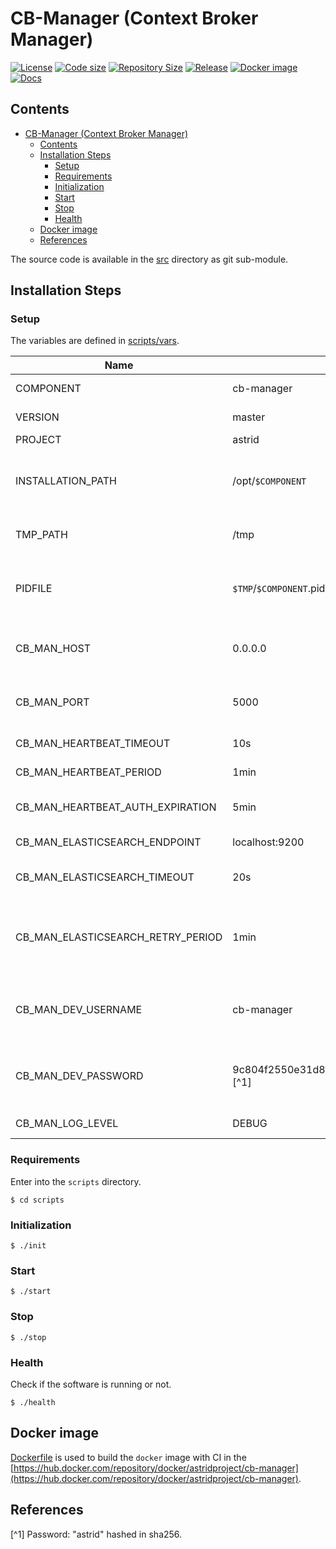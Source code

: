 # CB-Manager (Context Broker Manager)

[![License](https://img.shields.io/github/license/astrid-project/cb-manager)](https://github.com/astrid-project/cb-manager/blob/master/LICENSE)
[![Code size](https://img.shields.io/github/languages/code-size/astrid-project/cb-manager?color=red&logo=github)](https://github.com/astrid-project/cb-manager)
[![Repository Size](https://img.shields.io/github/repo-size/astrid-project/cb-manager?color=red&logo=github)](https://github.com/astrid-project/cb-manager)
[![Release](https://img.shields.io/github/v/tag/astrid-project/cb-manager?label=release&logo=github)](https://github.com/astrid-project/cb-manager/releases)
[![Docker image](https://img.shields.io/docker/image-size/astridproject/cb-manager?label=image&logo=docker)](https://hub.docker.com/repository/docker/astridproject/cb-manager)
[![Docs](https://readthedocs.org/projects/astrid-cb-manager/badge/?version=latest)](https://astrid-cb-manager.readthedocs.io)

## Contents

- [CB-Manager (Context Broker Manager)](#cb-manager-context-broker-manager)
  - [Contents](#contents)
  - [Installation Steps](#installation-steps)
    - [Setup](#setup)
    - [Requirements](#requirements)
    - [Initialization](#initialization)
    - [Start](#start)
    - [Stop](#stop)
    - [Health](#health)
  - [Docker image](#docker-image)
  - [References](#references)

The source code is available in the [src](github.com/astrid-project/cb-manager) directory as git sub-module.

## Installation Steps

### Setup

The variables are defined in [scripts/vars](scripts/vars).

Name                              | Default value                                                         | Meaning
----------------------------------|-----------------------------------------------------------------------|--------
COMPONENT                         | cb-manager                                                            | Component name
VERSION                           | master                                                                | Component version
PROJECT                           | astrid                                                                | Project name
INSTALLATION_PATH                 | /opt/`$COMPONENT`                                                     | Destination path where the software will be installed
TMP_PATH                          | /tmp                                                                  | Temporary dictionary path
PIDFILE                           | `$TMP`/`$COMPONENT`.pid                                               | File path where the PID of the current execution is stored
CB_MAN_HOST                       | 0.0.0.0                                                               | Host address where CB-Manager is listening
CB_MAN_PORT                       | 5000                                                                  | TCP port where CB-Manager is listening
CB_MAN_HEARTBEAT_TIMEOUT          | 10s                                                                   | Heartbeat timeout
CB_MAN_HEARTBEAT_PERIOD           | 1min                                                                  | Heartbeat period
CB_MAN_HEARTBEAT_AUTH_EXPIRATION  | 5min                                                                  | Heartbeat authentication time validity
CB_MAN_ELASTICSEARCH_ENDPOINT     | localhost:9200                                                        | Elasticsearch endpoint
CB_MAN_ELASTICSEARCH_TIMEOUT      | 20s                                                                   | Timeout for requests to Elasticsearch
CB_MAN_ELASTICSEARCH_RETRY_PERIOD | 1min                                                                  | Period of time to wait after which to retry connection with Elasticsearch
CB_MAN_DEV_USERNAME               | cb-manager                                                            | Username for HTTP authorization (used in development)
CB_MAN_DEV_PASSWORD               | 9c804f2550e31d8f98ac9b460cfe7fbfc676c5e4452a261a2899a1ea168c0a50 [^1] | Password for HTTP authorization (used in development)
CB_MAN_LOG_LEVEL                  | DEBUG                                                                 | General LOG level

### Requirements

Enter into the `scripts` directory.

```console
$ cd scripts
```

### Initialization

```console
$ ./init
```

### Start

```console
$ ./start
```

### Stop

```console
$ ./stop
```

### Health

Check if the software is running or not.

```console
$ ./health
```

## Docker image

[Dockerfile](Dockerfile) is used to build the `docker` image with CI in the [https://hub.docker.com/repository/docker/astridproject/cb-manager](https://hub.docker.com/repository/docker/astridproject/cb-manager).

## References

[^1] Password: "astrid" hashed in sha256.
